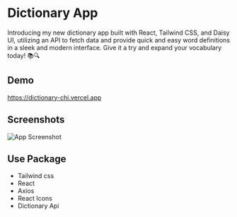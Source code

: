 
# Dictionary App
Introducing my new dictionary app built with React, Tailwind CSS, and Daisy UI, utilizing an API to fetch data and provide quick and easy word definitions in a sleek and modern interface. Give it a try and expand your vocabulary today! 📚🔍






## Demo

https://dictionary-chi.vercel.app
## Screenshots

![App Screenshot](https://i.ibb.co/k8W0FYX/dic.png)


## Use Package
- Tailwind css
- React
- Axios
- React Icons
- Dictionary Api